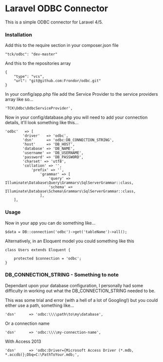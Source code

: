 # Laravel ODBC Connector

This is a simple ODBC connector for Laravel 4/5.

### Installation
Add this to the require section in your composer.json file
```
"tck/odbc": "dev-master"
```
And this to the repositories array
```
{
    "type": "vcs",
    "url": "git@github.com:Frondor/odbc.git"
}
```

In your config/app.php file add the Service Provider to the service providers array like so...
```
'TCK\Odbc\OdbcServiceProvider',
```

Now in your config/database.php you will need to add your connection details, it'll look something like this...
```
'odbc'   => [
		'driver'   => 'odbc',
		'dsn'      => 'odbc:DB_CONNECTION_STRING', 
		'host'     => 'DB_HOST',
		'database' => 'DB_NAME',
		'username' => 'DB_USERNAME',
		'password' => 'DB_PASSWORD',
		'charset' => 'utf8',
		'collation' => '',
           	'prefix' => '',
            	'grammar' => [
                	'query' => Illuminate\Database\Query\Grammars\SqlServerGrammar::class,
                	'schema' => Illuminate\Database\Schema\Grammars\SqlServerGrammar::class,
            	],
	],
```

### Usage
Now in your app you can do something like...

```
$data = DB::connection('odbc')->get('tableName')->all();
```

Alternatively, in an Eloquent model you could something like this
```
class Users extends Eloquent {

	protected $connection = 'odbc';
}
```

### DB_CONNECTION_STRING - Something to note
Dependant upon your database configuration, I personally had some difficulty in working out what the DB_CONNECTION_STRING needed to be.

This was some trial and error (with a hell of a lot of Googling!) but you could either use a path, something like...
```
'dsn'      => 'odbc:\\\\path\to\my\database',
```

Or a connection name
```
'dsn'      => 'odbc:\\\\my-connection-name',
```

With Access 2013
```
'dsn'      => 'odbc:Driver={Microsoft Access Driver (*.mdb, *.accdb)};Dbq=C:\PathToYour.mdb;',
```

